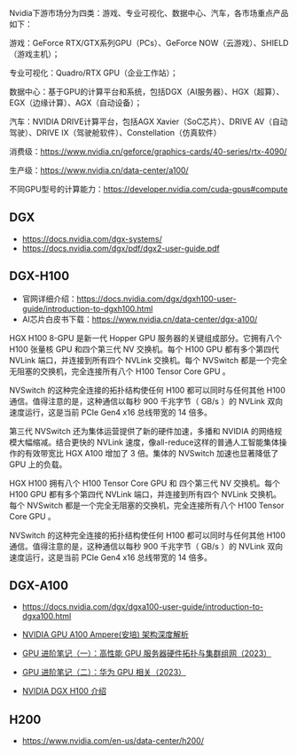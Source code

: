 




Nvidia下游市场分为四类：游戏、专业可视化、数据中心、汽车，各市场重点产品如下：

游戏：GeForce RTX/GTX系列GPU（PCs）、GeForce NOW（云游戏）、SHIELD（游戏主机）；

专业可视化：Quadro/RTX GPU（企业工作站）；

数据中心：基于GPU的计算平台和系统，包括DGX（AI服务器）、HGX（超算）、EGX（边缘计算）、AGX（自动设备）；

汽车：NVIDIA DRIVE计算平台，包括AGX Xavier（SoC芯片）、DRIVE AV（自动驾驶）、DRIVE IX（驾驶舱软件）、Constellation（仿真软件）



消费级：https://www.nvidia.cn/geforce/graphics-cards/40-series/rtx-4090/

生产级：https://www.nvidia.cn/data-center/a100/





不同GPU型号的计算能力：https://developer.nvidia.com/cuda-gpus#compute




## DGX

- https://docs.nvidia.com/dgx-systems/
- https://docs.nvidia.com/dgx/pdf/dgx2-user-guide.pdf




## DGX-H100


- 官网详细介绍：https://docs.nvidia.com/dgx/dgxh100-user-guide/introduction-to-dgxh100.html
- AI芯片白皮书下载：https://www.nvidia.cn/data-center/dgx-a100/



HGX H100 8-GPU 是新一代 Hopper GPU 服务器的关键组成部分。它拥有八个 H100 张量核 GPU 和四个第三代 NV 交换机。每个 H100 GPU 都有多个第四代 NVLink 端口，并连接到所有四个 NVLink 交换机。每个 NVSwitch 都是一个完全无阻塞的交换机，完全连接所有八个 H100 Tensor Core GPU 。


NVSwitch 的这种完全连接的拓扑结构使任何 H100 都可以同时与任何其他 H100 通信。值得注意的是，这种通信以每秒 900 千兆字节（ GB/s ）的 NVLink 双向速度运行，这是当前 PCIe Gen4 x16 总线带宽的 14 倍多。

第三代 NVSwitch 还为集体运营提供了新的硬件加速，多播和 NVIDIA 的网络规模大幅缩减。结合更快的 NVLink 速度，像all-reduce这样的普通人工智能集体操作的有效带宽比 HGX A100 增加了 3 倍。集体的 NVSwitch 加速也显著降低了 GPU 上的负载。



HGX H100 拥有八个 H100 Tensor Core GPU 和 四个第三代 NV 交换机。每个 H100 GPU 都有多个第四代 NVLink 端口，并连接到所有四个 NVLink 交换机。每个 NVSwitch 都是一个完全无阻塞的交换机，完全连接所有八个 H100 Tensor Core GPU 。

NVSwitch 的这种完全连接的拓扑结构使任何 H100 都可以同时与任何其他 H100 通信。值得注意的是，这种通信以每秒 900 千兆字节（ GB/s ）的 NVLink 双向速度运行，这是当前 PCIe Gen4 x16 总线带宽的 14 倍多。



## DGX-A100


- https://docs.nvidia.com/dgx/dgxa100-user-guide/introduction-to-dgxa100.html


- [NVIDIA GPU A100 Ampere(安培) 架构深度解析](https://blog.csdn.net/han2529386161/article/details/106411138)
- [GPU 进阶笔记（一）：高性能 GPU 服务器硬件拓扑与集群组网（2023）](https://arthurchiao.art/blog/gpu-advanced-notes-1-zh/)

- [GPU 进阶笔记（二）：华为 GPU 相关（2023）](https://arthurchiao.art/blog/gpu-advanced-notes-2-zh/)

- [NVIDIA DGX H100 介绍](https://www.foresine.com/news/465-cn.html)

## H200

- https://www.nvidia.com/en-us/data-center/h200/














